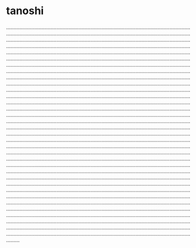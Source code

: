 # tanoshi

.................................................................................................................................................................................................................................................................................................................................................................................................................................................................................................................................................................................................................................................................................................................................................................................................................................................................................................................................................................................................................................................................................................................................................................................................................................................................................................................................................................................................................................................................................................................................................................................................................................................................................................................................................................................................................................................................................................................................................................................................................................................................................................................................................................................................................................................................................................................................................................................................................................................................................................................................................................................................................................................................................................................................................................................................................................................................................................................................................................................................................................................................................................................................................................................................................................................................................................................................................................................................................................................................................................................................................................................................................................................................................................................................................................................................................................................................................................................................................................................................................................................................................................................................................................................................................................................................................................................................................................................................